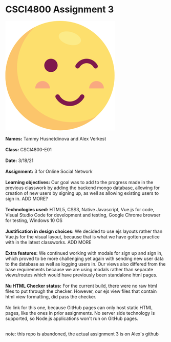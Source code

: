 # CSCI4800 Assignment 3

![Screenshot](public/images/smol-wink.svg)

**Names:** Tammy Husnetdinova and Alex Verkest<br>
<br>
**Class:** CSCI4800-E01 <br>
<br>
**Date:** 3/18/21 <br>
<br>
**Assignment:** 3 for Online Social Network <br>
<br>
**Learning objectives:** Our goal was to add to the progress made in the previous classwork by adding the backend mongo database, allowing for creation of new users by signing up, as well as allowing existing users to sign in. ADD MORE? <br>
<br>
**Technologies used:** HTML5, CSS3, Native Javascript, Vue.js for code, Visual Studio Code for development and testing, Google Chrome browser for testing, Windows 10 OS <br>
<br>
**Justification in design choices:** We decided to use ejs layouts rather than Vue.js for the visual layout, because that is what we have gotten practice with in the latest classworks. ADD MORE <br>
<br>
**Extra features:** We continued working with modals for sign up and sign in, which proved to be more challenging yet again with sending new user data to the database as well as logging users in. Our views also differed from the base requirements because we are using modals rather than separate views/routes which would have previously been standalone html pages.  <br>
<br>
**Nu HTML Checker status:** For the current build, there were no raw html files to put through the checker. However, our ejs view files that contain html view formatting, did pass the checker. <br>
<br>
No link for this one, because GitHub pages can only host static HTML pages, like the ones in prior assignments. No server side technology is supported, so Node.js applications won't run on GitHub pages. <br>
<br>

note: this repo is abandoned, the actual assignment 3 is on Alex's github
